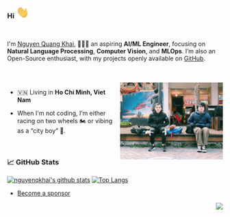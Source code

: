### Hi <img src="https://raw.githubusercontent.com/lcaohoanq/lcaohoanq/main/icons/wave.gif" width="30px">

<br/>

I'm [Nguyen Quang Khai](https://www.linkedin.com/in/khaisting/), 👨🏻‍💻 an aspiring **AI/ML Engineer**, focusing on **Natural Language Processing**, **Computer Vision**, and **MLOps**. I’m also an Open-Source enthusiast, with my projects openly available on [GitHub](https://github.com/KhaiBoiPho?tab=repositories).

<br/>
<br/>
<img align="right" alt="Photography Image" src="img/khai.jpg" height="180" />

- 🇻🇳 Living in **Ho Chi Minh, Viet Nam**

- When I'm not coding, I’m either racing on two wheels 🏍️ or vibing as
a “city boy” 🌆.

<br/>

### 📈 GitHub Stats

[![nguyenqkhai's github stats](https://github-readme-stats.vercel.app/api?username=KhaiBoiPho&show_icons=true&line_height=21&show_icons=true&theme=vue&hide_border=true)](https://github.com/anuraghazra/github-readme-stats)
[![Top Langs](https://github-readme-stats.vercel.app/api/top-langs/?username=KhaiBoiPho&show_icons=true&layout=compact&theme=vue&hide_border=true)](https://github.com/anuraghazra/github-readme-stats)

- [Become a sponsor](https://github.com/sponsors/KhaiBoiPho)

<img src="https://komarev.com/ghpvc/?username=lcaohoanq&color=blue&style=flat-square&label=visitors" align="right" />
